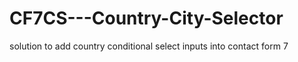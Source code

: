 # CF7CS---Country-City-Selector
solution to add country conditional select inputs into contact form 7
